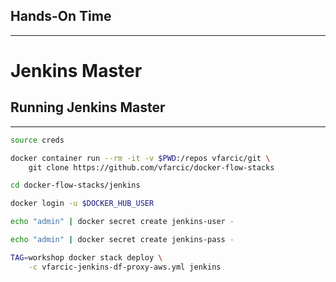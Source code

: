 ## Hands-On Time

---

# Jenkins Master


## Running Jenkins Master

---

```bash
source creds

docker container run --rm -it -v $PWD:/repos vfarcic/git \
    git clone https://github.com/vfarcic/docker-flow-stacks

cd docker-flow-stacks/jenkins

docker login -u $DOCKER_HUB_USER

echo "admin" | docker secret create jenkins-user -

echo "admin" | docker secret create jenkins-pass -

TAG=workshop docker stack deploy \
    -c vfarcic-jenkins-df-proxy-aws.yml jenkins
```
